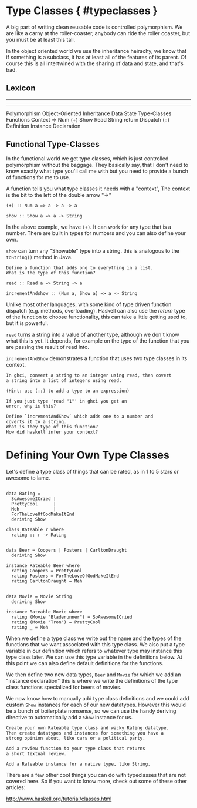 # Type Classes { #typeclasses }

A big part of writing clean reusable code is controlled
polymorphism. We are like a carny at the roller-coaster, anybody can
ride the roller coaster, but you must be at least this tall.

In the object oriented world we use the inheritance heirachy, we know
that if something is a subclass, it has at least all of the features
of its parent. Of course this is all intertwined with the sharing
of data and state, and that's bad.

## Lexicon

-----------       -------------     ------------
-----------       -------------     ------------
Polymorphism      Object-Oriented   Inheritance
Data              State             Type-Classes
Functions         Context           =>
Num               (+)               Show
Read              String            return
Dispatch          (::)              Definition
Instance          Declaration

## Functional Type-Classes

In the functional world we get type classes, which is just
controlled polymorphism without the baggage. They basically
say, that I don't need to know exactly what type you'll call me with
but you need to provide a bunch of functions for me to use.

A function tells you what type classes it needs with a "context",
The context is the bit to the left of the double arrow "=>"

~~~{data-language=haskell .nocheck}
(+) :: Num a => a -> a -> a

show :: Show a => a -> String
~~~

In the above example, we have `(+)`. It can work
for any type that is a number. There are built
in types for numbers and you can also define your
own.

`show` can turn any "Showable" type into a string.
this is analogous to the `toString()` method in Java.

```instruction
Define a function that adds one to everything in a list.
What is the type of this function?
```

~~~{data-language=haskell .nocheck}
read :: Read a => String -> a

incrementAndshow :: (Num a, Show a) => a -> String
~~~

Unlike most other languages, with some kind of type driven
function dispatch (e.g. methods, overloading). Haskell can also
use the _return_ type of the function to choose functionality,
this can take a little getting used to, but it is powerful.

`read` turns a string into a value of another type,
although we don't know what this is yet. It depends,
for example on the type of the function that you are
passing the result of read into.

`incrementAndShow` demonstrates a function that uses two
type classes in its context.

```instruction
In ghci, convert a string to an integer using read, then covert
a string into a list of integers using read.

(Hint: use (::) to add a type to an expression)

If you just type 'read "1"' in ghci you get an
error, why is this?
```

```instruction
Define `incrementAndShow` which adds one to a number and
coverts it to a string.
What is they type of this function?
How did haskell infer your context?
```

# Defining Your Own Type Classes

Let's define a type class of things that can be
rated, as in 1 to 5 stars or awesome to lame.

~~~{data-language=haskell data-filter=./resources/scripts/check.sh}

data Rating = 
  SoAwesomeICried |
  PrettyCool      |
  Meh             |
  ForTheLoveOfGodMakeItEnd
  deriving Show

class Rateable r where
  rating :: r -> Rating


data Beer = Coopers | Fosters | CarltonDraught
  deriving Show

instance Rateable Beer where
  rating Coopers = PrettyCool
  rating Fosters = ForTheLoveOfGodMakeItEnd
  rating CarltonDraught = Meh


data Movie = Movie String
  deriving Show

instance Rateable Movie where
  rating (Movie "Bladerunner") = SoAwesomeICried
  rating (Movie "Tron") = PrettyCool
  rating _ = Meh

~~~

When we define a type class we write out the name and the types of the
functions that we want associated with this type class. We also put a
type variable in our definition which refers to whatever type may
instance this type class later. We can use this type variable in the
definitions below. At this point we can also define default
definitions for the functions.

We then define two new data types, `Beer` and `Movie`
for which we add an "instance declaration" this is where
we write the definitions of the type class functions specialized
for beers of movies.

We now know how to manually add type class definitions and
we could add custom `Show` instances for each of our
new datatypes. However this would be a bunch of boilerplate
nonsense, so we can use the handy deriving directive to
automatically add a `Show` instance for us.

```instruction
Create your own Rateable type class and wacky Rating datatype.
Then create datatypes and instances for something you have a
strong opinion about, like cars or a political party.
```

```instruction
Add a review function to your type class that returns
a short textual review.
```

```instruction
Add a Rateable instance for a native type, like String.
```


There are a few other cool things you can do with typeclasses
that are not covered here. So if you want to know more, check
out some of these other articles:

<http://www.haskell.org/tutorial/classes.html>
